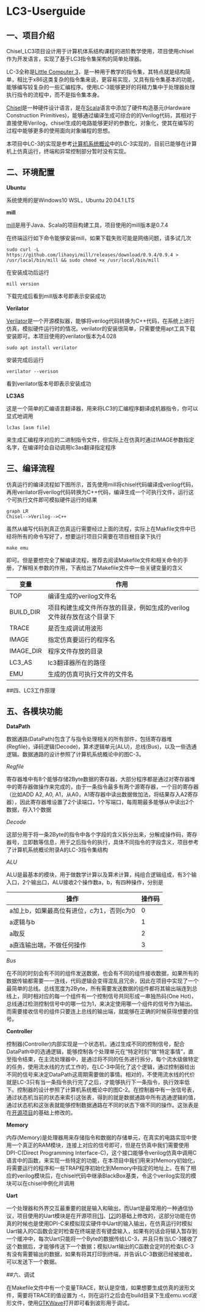 # LC3-Userguide

## 一、项目介绍

Chisel_LC3项目设计用于计算机体系结构课程的进阶教学使用，项目使用chisel作为开发语言，实现了基于LC3指令集架构的简单处理器。

LC-3全称是[Little Computer 3](https://en.wikipedia.org/wiki/Little_Computer_3)，是一种用于教学的指令集，其特点就是结构简单，相比于x86这类复杂的指令集来说，更容易实现，又具有指令集基本的功能，能够编写较复杂的一些汇编程序。使用LC-3能够更好的将精力集中于处理器处理执行指令的流程中，而不是指令集本身。

[Chisel](https://www.chisel-lang.org/)是一种硬件设计语言，是在[Scala](https://www.scala-lang.org/)语言中添加了硬件构造基元(Hardware Construction Primitives)，能够通过编译生成可综合的的Verilog代码，其相对于直接使用Verilog，chisel生成的电路能够更好的参数化，对象化，使其在编写的过程中能够更多的使用面向对象编程的思想。

本项目中LC-3的实现是参考[计算机系统概论](https://book.douban.com/subject/2185076/)中的LC-3实现的，目前已能够在计算机上仿真运行，终端和异常控制部分暂时没有实现。

## 二、环境配置

**Ubuntu**

系统使用的是Windows10 WSL，Ubuntu 20.04.1 LTS

**mill**

[mill](http://www.lihaoyi.com/mill/)是用于Java、Scala的项目构建工具，项目使用的mill版本是0.7.4

在终端运行如下命令能够安装mill，如果下载失败可能是网络问题，请多试几次

```shell
sudo curl -L https://github.com/lihaoyi/mill/releases/download/0.9.4/0.9.4 > /usr/local/bin/mill && sudo chmod +x /usr/local/bin/mill
```

在安装成功后运行

```shell
mill version
```

下载完成后看到mill版本号即表示安装成功

**Verilator**

[Verilator](https://www.veripool.org/wiki/verilator)是一个开源模拟器，能够将verilog代码转换为C++代码，在系统上进行仿真，模拟硬件运行时的情况。verilator的安装很简单，只需要使用apt工具下载安装即可。本项目使用的verilator版本为4.028

```shell
sudo apt install verilator
```

安装完成后运行

```
verilator --verison
```

看到verilator版本号即表示安装成功

**LC3AS**

这是一个简单的汇编语言翻译器，用来将LC3的汇编程序翻译成机器指令，你可以显式地调用

```
lc3as [asm file]
```

来生成汇编程序对应的二进制指令文件，但实际上在仿真时通过IMAGE参数指定名字，在编译时会自动调用lc3as翻译指定程序

## 三、编译流程

仿真运行的编译流程如下图所示，首先使用mill将chisel代码编译成verilog代码，再用verilator将verilog代码转换为C++代码，编译生成一个可执行文件，运行这个可执行文件即可模拟硬件运行的结果

```mermaid
graph LR
Chisel-->Verilog-->C++
```

虽然从编写代码到真正仿真运行需要经过上面的流程，实际上在Makfile文件中已经将所有的命令写好了，想要运行项目只需要在项目根目录下执行

```
make emu
```

即可。但是要想完全了解编译流程，推荐去阅读Makefile文件和相关命令的手册，了解相关参数的作用，下表给出了Makefile文件中一些关键变量的含义

| 变量      | 作用                                                         |
| --------- | ------------------------------------------------------------ |
| TOP       | 编译生成的verilog文件名                                      |
| BUILD_DIR | 项目构建生成文件所存放的目录，例如生成的verilog文件就存放在这个目录下 |
| TRACE     | 是否生成调试用波形                                           |
| IMAGE     | 指定仿真要运行的程序名                                       |
| IMAGE_DIR | 程序文件存放的目录                                           |
| LC3_AS    | lc3翻译器所在的路径                                          |
| EMU       | 生成的仿真可执行文件的文件名                                 |



##四、LC3工作原理

## 五、各模块功能

**DataPath**

数据通路(DataPath)包含了与指令处理相关的所有部件，包括寄存器堆(Regfile)，译码逻辑(Decode)，算术逻辑单元(ALU)，总线(Bus)，以及一些选通逻辑。数据通路的设计参照了计算机系统概论中的图C-3。

*Regfile*

寄存器堆中有8个能够存储2Byte数据的寄存器，大部分程序都是通过对寄存器堆中的寄存器做操作来完成的，由于一条指令最多有两个源寄存器，一个目的寄存器（比如ADD A2, A0, A1，从A0，A1寄存器中读出数据做加法，将结果存入A2寄存器），因此寄存器堆设置了2个读端口，1个写端口，每周期最多能够从中读出2个数据，存入1个数据

*Decode*

这部分用于将一条2Byte的指令中各个字段的含义拆分出来，分解成操作码，寄存器号，立即数等信息，用于之后指令的执行，具体不同指令的字段含义，项目参考了计算机系统概论附录A的LC-3指令集结构

*ALU*

ALU是最基本的模块，用于做数学计算以及算术计算，纯组合逻辑组成，有3个输入口，2个输出口，ALU接收2个操作数a，b，有四种操作，分别是

| 操作                                     | 操作码 |
| ---------------------------------------- | ------ |
| a加上b，如果最高位有进位，c为1，否则c为0 | 0      |
| a逻辑与b                                 | 1      |
| a取反                                    | 2      |
| a直连输出端，不做任何操作                | 3      |

*Bus*

在不同的时刻会有不同的组件发送数据，也会有不同的组件接收数据，如果所有的数据传输都需要一一连线，代码逻辑会变得混乱且冗余，因此在项目中实现了一个最简单的总线。总线宽度为2Byte，所有需要发送数据的组件都将其输出端连到总线上，同时相对应的每一个组件有一个控制信号共同形成一串独热码(One Hot)，总线通过检测控制信号中的哪一位为1，来决定使用哪一个组件的信号作为输出。而需要接收信号的组件只要连上总线的输出端，就能够在正确的时候获得想要的信号。

**Controller**

控制器(Controller)内部实现是一个状态机，通过生成不同的控制信号，配合DataPath中的选通逻辑，能够控制各个处理单元在“特定时刻”做“特定事情”，直至指令结束，在主流处理器中，是通过将不同的任务进行拆分，每个流水级做特定的任务，使用流水线的方式工作的，在LC-3中简化了这个逻辑，通过控制器给出不同的信号来决定DataPath这周期需要做的事情。相对的，不使用流水线的代价就是LC-3只有当一条指令执行完了之后，才能够执行下一条指令，执行效率低下。控制器的设计参照了计算机系统概论中的图C-2。在控制器中有一张信号表，通过状态机当前的状态来索引这张表，得到的就是数据通路中所有选通逻辑的值，通过状态机和这张表就能够控制数据通路在不同的状态下做不同的操作。这张表是在[开源项目](https://github.com/mdrush/LC3/blob/3026928d98d2535ae62f7fbe21aac3610cbca7c4/cs/controlstore)的基础上修改的。

**Memory**

内存(Memory)是处理器用来存储指令和数据的存储单元，在真实的电路实现中使用一个真正的RAM模块，连接上对应的信号即可，但是在仿真中我们需要使用DPI-C(Direct Programming Interface-C)，这个接口能够令verilog仿真中调用C语言中的函数，来实现一些特定的功能，在本项目中我们用来对Memory初始化，将需要运行的程序和一些TRAP程序初始化到Memory中指定的地址上。在有了相应的verilog模块后，在chisel代码中继承BlackBox基类，令这个verilog实现的模块可以在chisel中例化并调用

**Uart**

一个处理器和外界交互最重要的就是输入和输出，而Uart是最常用的一种通信协议，项目使用的Uart模块是在开源项目[[1]](https://github.com/huangruidtu/chisel-uart)、[[2]](https://github.com/nyuichi/chisel-uart)的基础上修改的，这部分功能在仿真的时候也是使用DPI-C来模拟现实硬件中Uart的输入输出，在仿真运行时模拟Uart输入的C函数会定时检查在终端是否有键盘输入，如果有的话会将输入暂存到一个缓冲中，每次Uart只能将一个Byte的数据传给LC-3，并且只有当LC-3接收了这个数据后，才能够传送下一个数据；模拟Uart输出的C函数会定时的检查LC-3有没有需要输出的数据，如果有将其打印到终端，并告诉LC-3数据已经被接收，可以发送下一个数据。

##六、调试

在Makefile文件中有一个变量TRACE，默认是空值，如果想要生成仿真的波形文件，需要将TRACE的值设置为 -t，则在运行之后会在build目录下生成emu.vcd波形文件，使用[GTKWave](http://gtkwave.sourceforge.net/)打开即可看到波形用于调试。